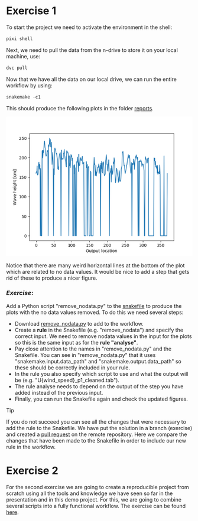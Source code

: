 # Exercise 1

To start the project we need to activate the environment in the shell:

```powershell
pixi shell
```

Next, we need to pull the data from the n-drive to store it on your local machine, use:

```powershell
dvc pull
```

Now that we have all the data on our local drive, we can run the entire workflow by using:

```powershell
snakemake -c1
```

This should produce the following plots in the folder [reports](/reports/).

![Resulting Figure of calculations](/docs/U20.png)

Notice that there are many weird horizontal lines at the bottom of the plot which are related to no data values. It would be nice to add a step that gets rid of these to produce a nicer figure.

### *Exercise*:
Add a Python script "remove_nodata.py" to the [snakefile](Snakefile) to produce the plots with the no data values removed. To do this we need several steps:


- Download [remove_nodata.py](https://github.com/Deltares-research/FAIR-data-example-project/blob/exercise/src/4-analyze/remove_nodata.py) to add to the workflow.
- Create a **rule** in the Snakefile (e.g. "remove_nodata") and specify the correct input. We need to remove nodata values in the input for the plots so this is the same input as for the **rule "analyse"**.
- Pay close attention to the names in "remove_nodata.py" and the Snakefile. You can see in "remove_nodata.py" that it uses "snakemake.input.data_path" and "snakemake.output.data_path" so these should be correctly included in your rule.
- In the rule you also specify which script to use and what the output will be (e.g. "U{wind_speed}_p1_cleaned.tab").
- The rule analyse needs to depend on the output of the step you have added instead of the previous input.
- Finally, you can run the Snakefile again and check the updated figures.

> [!TIP]
> If you do not succeed you can see all the changes that were necessary to add the rule to the Snakefile. We have put the solution in a branch (exercise) and created a [pull request](https://github.com/Deltares-research/FAIR-data-example-project/pull/5/files) on the remote repository. Here we compare the changes that have been made to the Snakefile in order to include our new rule in the workflow.


# Exercise 2
For the second exercise we are going to create a reproducible project from scratch using all the tools and knowledge we have seen so far in the presentation and in this demo project. For this, we are going to combine several scripts into a fully functional workflow. The exercise can be found [here](https://github.com/Deltares-research/FAIR-data-reproducible-project-from-scratch).
